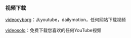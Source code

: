### 视频下载
[videocyborg](https://videocyborg.com/)：从youtube，dailymotion，任何网站下载视频

[videosolo](https://www.videosolo.com/)：免费下载您喜欢的任何YouTube视频

[]()

[]()

[]()
